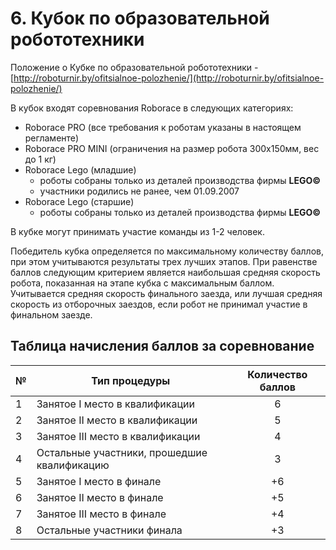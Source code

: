 # 6. Кубок по образовательной робототехники

Положение о Кубке по образовательной робототехники - [http://roboturnir.by/ofitsialnoe-polozhenie/](http://roboturnir.by/ofitsialnoe-polozhenie/)

В кубок входят соревнования Roborace в следующих категориях:

  * Roborace PRO (все требования к роботам указаны в настоящем регламенте)
  * Roborace PRO MINI (ограничения на размер робота 300х150мм, вес до 1 кг)
  * Roborace Lego (младшие) 
    - роботы собраны только из деталей производства фирмы **LEGO©** 
    - участники родились не ранее, чем 01.09.2007
  * Roborace Lego (старшие)
    - роботы собраны только из деталей производства фирмы **LEGO©** 


В кубке могут принимать участие команды из 1-2 человек.


Победитель кубка определяется по максимальному количеству баллов, при этом учитываются результаты трех лучших этапов. При равенстве баллов следующим критерием является наибольшая средняя скорость робота, показанная на этапе кубка с максимальным баллом. Учитывается средняя скорость финального заезда, или лучшая средняя скорость из отборочных заездов, если робот не принимал участие в финальном заезде.


## Таблица начисления баллов за соревнование

| № | Тип процедуры                               | Количество баллов |
| - | ------------------------------------------- |:-----------------:|
| 1 | Занятое І место в квалификации              | 6                 |
| 2 | Занятое ІІ место в квалификации             | 5                 |
| 3 | Занятое ІІІ место в квалификации            | 4                 |
| 4 | Остальные участники, прошедшие квалификацию | 3                 |
| 5 | Занятое І место в финале                    | +6                |
| 6 | Занятое ІІ место в финале                   | +5                |
| 7 | Занятое ІІІ место в финале                  | +4                |
| 8 | Остальные участники финала                  | +3                |


